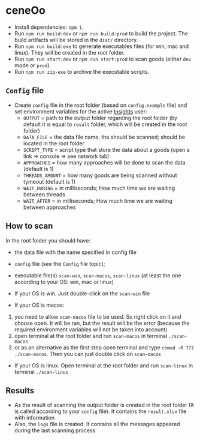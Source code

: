 # ceneOo

* Install dependencies: `npm i`.
* Run `npm run build:dev` or `npm run build:prod` to build the project. The build artifacts will be stored in the `dist/` directory.
* Run `npm run build:exe` to generate executables files (for win, mac and linux). They will be created in the root folder.
* Run `npm run start:dev` or `npm run start:prod` to scan goods (either `dev` mode or `prod`).
* Run `npm run zip-exe` to archive the executable scripts.


## `Config` file

* Create `config` file in the root folder (based on `config.example` file) and set environment variables for the active [Insights](https://insights.datylon.com) user:
    * `OUTPUT` = path to the output folder regarding the root folder (by default it is equal to `result` folder, which will be created in the root folder)
    * `DATA_FILE` = the data file name, tha should be scanned; should be located in the root folder
    * `SCRIPT_TYPE` = script type that store the data about a goods (open a link => console => see network tab)
    * `APPROACHES` = how many approaches will be done to scan the data (default is 1)
    * `THREADS_AMOUNT` = how many goods are being scanned without tymeout (default is 1)
    * `WAIT_DURING` = in milliseconds; How much time we are waiting between threads 
    * `WAIT_AFTER` = in milliseconds; How much time we are waiting between approaches


## How to scan

In the root folder you should have:
* the data file with the name specified in config file
* `config` file (see the `Config` file topic);
* executable file(s) `scan-win`, `scan-macos`, `scan-linux` (at least the one according to your OS: win, mac or linux)

* If your OS is win. Just double-click on the `scan-win` file
* If your OS is macos:
1) you need to allow `scan-macos` file to be used. So right click on it and choose open. It will be ran, but the result will be the error (because the required environment variables will not be taken into account)
2) open terminal at the root folder and run `scan-macos` in terminal `./scan-macos`
3) or as an alternative as the first step open terminal and type `chmod -R 777 ./scan-macos`. Then you can just double click on `scan-macos`
* If your OS is linux. Open terminal at the root folder and run `scan-linux` in terminal `./scan-linux`


## Results

* As the result of scanning the output folder is created in the root folder (It is called according to your `config` file). It contains the `result.xlsx` file with information
* Also, the `logs` file is created. It contains all the messages appeared during the last scanning process